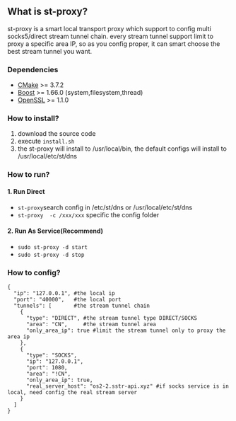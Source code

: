 ## What is st-proxy?  
st-proxy is a smart local transport proxy which support to config multi socks5/direct stream tunnel chain. every stream tunnel support limit to proxy a specific area IP, so as you config proper, it can smart choose the best stream tunnel you want.  

### Dependencies
- [CMake](https://cmake.org/) >= 3.7.2
- [Boost](http://www.boost.org/) >= 1.66.0 (system,filesystem,thread)
- [OpenSSL](https://www.openssl.org/) >= 1.1.0

### How to install?  
1. download the source code
2. execute ```install.sh```
3. the st-proxy will install to /usr/local/bin, the default configs will install to /usr/local/etc/st/dns

### How to run?  
#### 1. Run Direct  
*  `st-proxy`search config in /etc/st/dns or /usr/local/etc/st/dns
*  `st-proxy  -c /xxx/xxx`  specific the config folder
#### 2. Run As Service(Recommend)
*  `sudo st-proxy -d start`  
*  `sudo st-proxy -d stop`  

### How to config?  
```
{
  "ip": "127.0.0.1", #the local ip
  "port": "40000",   #the local port
  "tunnels": [       #the stream tunnel chain
    {
      "type": "DIRECT", #the stream tunnel type DIRECT/SOCKS
      "area": "CN",     #the stream tunnel area
      "only_area_ip": true #limit the stream tunnel only to proxy the area ip
    },
    {
      "type": "SOCKS",
      "ip": "127.0.0.1",
      "port": 1080,
      "area": "!CN",
      "only_area_ip": true,
      "real_server_host": "os2-2.sstr-api.xyz" #if socks service is in local, need config the real stream server
    }
  ]
}
```

     


